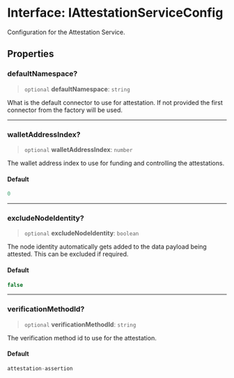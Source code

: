 # Interface: IAttestationServiceConfig

Configuration for the Attestation Service.

## Properties

### defaultNamespace?

> `optional` **defaultNamespace**: `string`

What is the default connector to use for attestation. If not provided the first connector from the factory will be used.

***

### walletAddressIndex?

> `optional` **walletAddressIndex**: `number`

The wallet address index to use for funding and controlling the attestations.

#### Default

```ts
0
```

***

### excludeNodeIdentity?

> `optional` **excludeNodeIdentity**: `boolean`

The node identity automatically gets added to the data payload being attested. This can be excluded if required.

#### Default

```ts
false
```

***

### verificationMethodId?

> `optional` **verificationMethodId**: `string`

The verification method id to use for the attestation.

#### Default

```ts
attestation-assertion
```
